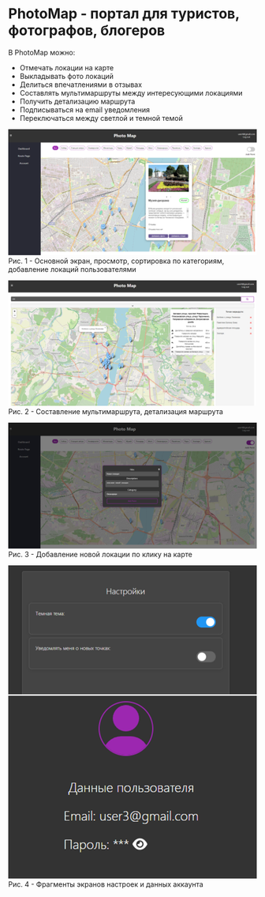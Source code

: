 # PhotoMap - портал для туристов, фотографов, блогеров

В PhotoMap можно:

- Отмечать локации на карте
- Выкладывать фото локаций
- Делиться впечатлениями в отзывах
- Составлять мультимаршруты между интересующими локациями
- Получить детализацию маршрута
- Подписываться на email уведомления
- Переключаться между светлой и темной темой

![Основной экран, просмотр, сортировка по категориям, добавление локаций пользователями](image.png)
Рис. 1 - Основной экран, просмотр, сортировка по категориям, добавление локаций пользователями

![Составление мультимаршрута, детализация маршрута](image-2.png)
Рис. 2 - Составление мультимаршрута, детализация маршрута

![Добавление новой локации по клику на карте](image-3.png)
Рис. 3 - Добавление новой локации по клику на карте

![alt text](image-4.png) ![alt text](image-5.png)
Рис. 4 - Фрагменты экранов настроек и данных аккаунта
